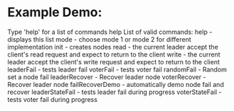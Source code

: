 # Example Demo:
Type 'help' for a list of commands
help
List of valid commands:
	help - displays this list
	mode <num> - choose mode 1 or mode 2 for different implementation
	init <num> - creates <num> nodes
	read - the current leader accept the client's read request and expect to return to the client
	write <value> - the current leader accept the client's write request and expect to return to the client
	leaderFail - tests leader fail
	voterFail - tests voter fail
	randomFail - Random set a node fail
	leaderRecover - Recover leader node
	voterRecover - Recover leader node
	failRecoverDemo - automatically demo node fail and recover
	leaderStateFail - tests leader fail during progress
	voterStateFail - tests voter fail during progress

